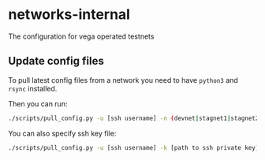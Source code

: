 # networks-internal
The configuration for vega operated testnets

## Update config files

To pull latest config files from a network you need to have `python3` and `rsync` installed.

Then you can run:

```bash
./scripts/pull_config.py -u [ssh username] -n (devnet|stagnet1|stagnet2)
```

You can also specify ssh key file:

```bash
./scripts/pull_config.py -u [ssh username] -k [path to ssh private key] -n (devnet|stagnet1|stagnet2)
```
